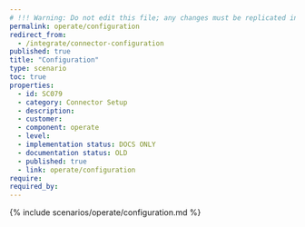 ```yaml
---
# !!! Warning: Do not edit this file; any changes must be replicated in Excel !!!
permalink: operate/configuration
redirect_from:
  - /integrate/connector-configuration
published: true
title: "Configuration"
type: scenario
toc: true
properties:
  - id: SC079
  - category: Connector Setup
  - description:
  - customer:
  - component: operate
  - level:
  - implementation status: DOCS ONLY
  - documentation status: OLD
  - published: true
  - link: operate/configuration
require:
required_by:
---
```


{% include scenarios/operate/configuration.md %}
